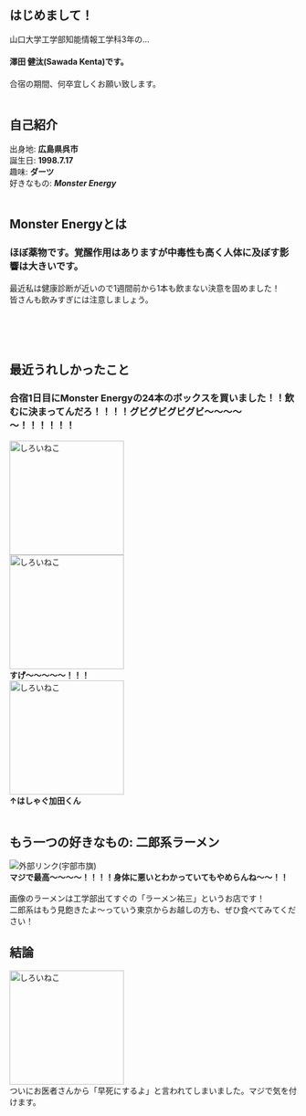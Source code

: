 ## はじめまして！  
山口大学工学部知能情報工学科3年の...<br>
#### 澤田 健汰(Sawada Kenta)です。  
合宿の期間、何卒宜しくお願い致します。  
<br>
## 自己紹介
出身地: **広島県呉市**<br>
誕生日: **1998.7.17**<br>
趣味: **ダーツ**<br>
好きなもの: ***Monster Energy***<br><br>
## Monster Energyとは<br>
### ほぼ薬物です。覚醒作用はありますが中毒性も高く人体に及ぼす影響は大きいです。<br>
最近私は健康診断が近いので1週間前から1本も飲まない決意を固めました！<br>
皆さんも飲みすぎには注意しましょう。<br><br><br><br><br>
## 最近うれしかったこと<br>
### 合宿1日目にMonster Energyの24本のボックスを買いました！！飲むに決まってんだろ！！！！グビグビグビグビ～～～～～！！！！！！<br>
<img width="200px" alt="しろいねこ" src="https://pbs.twimg.com/media/EEUaCiPUUAAhYcS?format=jpg&name=4096x4096"><br>
<img width="200px" alt="しろいねこ" src="https://pbs.twimg.com/media/EEUaCiRVAAA-MUU?format=jpg&name=4096x4096"><br>
**すげ～～～～～！！！**<br>
<img width="200px" alt="しろいねこ" src="https://pbs.twimg.com/media/EEUaCiPVUAMEZYx?format=jpg&name=large"><br>
**↑はしゃぐ加田くん**<br><br>
## もう一つの好きなもの: 二郎系ラーメン<br>
![外部リンク(宇部市旗)](https://pbs.twimg.com/media/EEUbgxuUEAAr-Hu?format=jpg&name=small)<br>
**マジで最高～～～～！！！！身体に悪いとわかっていてもやめらんね～～！！**<br><br>
画像のラーメンは工学部出てすぐの「ラーメン祐三」というお店です！<br>
二郎系はもう見飽きたよ～っていう東京からお越しの方も、ぜひ食べてみてください！<br>
## 結論<br>
<img width="200px" alt="しろいねこ" src="https://www.pakutaso.com/shared/img/thumb/00_PP38_PP_TP_V.jpg"><br>
ついにお医者さんから「早死にするよ」と言われてしまいました。マジで気を付けます。

